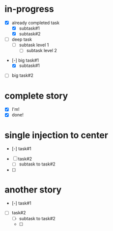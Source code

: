 # in-progress
- [x] already completed task
    - [x] subtask#1
    - [x] subtask#2
- [ ] deep task
    - [ ] subtask level 1
        - [ ] subtask level 2
- [-] big task#1
    - [x] subtask#1
- [ ] big task#2

# complete story
- [x] I'm!
- [x] done!

# single injection to center
- [-] task#1
- [ ] task#2
    - [ ] subtask to task#2
- [ ]  

# another story
- [-] task#1
- [ ] task#2
    - [ ] subtask to task#2
    - [ ]  